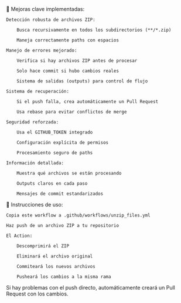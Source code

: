 🔧 Mejoras clave implementadas:

    Detección robusta de archivos ZIP:

        Busca recursivamente en todos los subdirectorios (**/*.zip)

        Maneja correctamente paths con espacios

    Manejo de errores mejorado:

        Verifica si hay archivos ZIP antes de procesar

        Solo hace commit si hubo cambios reales

        Sistema de salidas (outputs) para control de flujo

    Sistema de recuperación:

        Si el push falla, crea automáticamente un Pull Request

        Usa rebase para evitar conflictos de merge

    Seguridad reforzada:

        Usa el GITHUB_TOKEN integrado

        Configuración explícita de permisos

        Procesamiento seguro de paths

    Información detallada:

        Muestra qué archivos se están procesando

        Outputs claros en cada paso

        Mensajes de commit estandarizados

📌 Instrucciones de uso:

    Copia este workflow a .github/workflows/unzip_files.yml

    Haz push de un archivo ZIP a tu repositorio

    El Action:

        Descomprimirá el ZIP

        Eliminará el archivo original

        Commiteará los nuevos archivos

        Pusheará los cambios a la misma rama

Si hay problemas con el push directo, automáticamente creará un Pull Request con los cambios.

